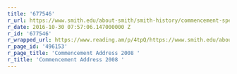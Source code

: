 ```yaml
---
title: '677546'
r_url: https://www.smith.edu/about-smith/smith-history/commencement-speakers/2008
r_date: 2016-10-30 07:57:06.147000000 Z
r_id: '677546'
r_wrapped_url: https://www.reading.am/p/4tpQ/https://www.smith.edu/about-smith/smith-history/commencement-speakers/2008
r_page_id: '496153'
r_page_title: 'Commencement Address 2008 '
r_title: 'Commencement Address 2008 '
---
```


